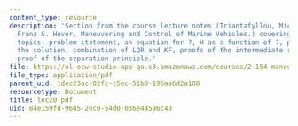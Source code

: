 ```yaml
---
content_type: resource
description: 'Section from the course lecture notes (Triantafyllou, Michael S., and
  Franz S. Hover. Maneuvering and Control of Marine Vehicles.) covering the following
  topics: problem statement, an equation for ?, H as a function of ?, properties of
  the solution, combination of LQR and KF, proofs of the intermediate results and
  proof of the separation principle.'
file: https://ol-ocw-studio-app-qa.s3.amazonaws.com/courses/2-154-maneuvering-and-control-of-surface-and-underwater-vehicles-13-49-fall-2004/84e159fd96452ec054d0036e44596c40_lec20.pdf
file_type: application/pdf
parent_uid: 1dec23ac-02fc-c5ec-51b8-196aa6d2a108
resourcetype: Document
title: lec20.pdf
uid: 84e159fd-9645-2ec0-54d0-036e44596c40
---
```

